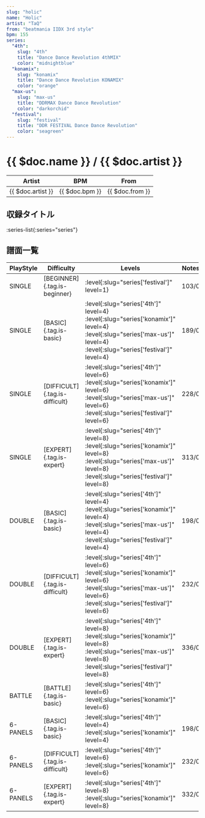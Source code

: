 ```yaml
---
slug: "holic"
name: "Holic"
artist: "TaQ"
from: "beatmania IIDX 3rd style"
bpm: 155
series:
  "4th":
    slug: "4th"
    title: "Dance Dance Revolution 4thMIX"
    color: "midnightblue"
  "konamix":
    slug: "konamix"
    title: "Dance Dance Revolution KONAMIX"
    color: "orange"
  "max-us":
    slug: "max-us"
    title: "DDRMAX Dance Dance Revolution"
    color: "darkorchid"
  "festival":
    slug: "festival"
    title: "DDR FESTIVAL Dance Dance Revolution"
    color: "seagreen"
---
```


# {{ $doc.name }} / {{ $doc.artist }}

|Artist|BPM|From|
|------|---|----|
|{{ $doc.artist }}|{{ $doc.bpm }}|{{ $doc.from }}|

## 収録タイトル

:series-list{:series="series"}

## 譜面一覧

|PlayStyle|Difficulty|Levels|Notes|Movie|
|---------|----------|------|-----|-----|
|SINGLE|[BEGINNER]{.tag.is-beginner}|:level{:slug="series['festival']" level=1}|103/0||
|SINGLE|[BASIC]{.tag.is-basic}|:level{:slug="series['4th']" level=4} :level{:slug="series['konamix']" level=4} :level{:slug="series['max-us']" level=4} :level{:slug="series['festival']" level=4}|189/0||
|SINGLE|[DIFFICULT]{.tag.is-difficult}|:level{:slug="series['4th']" level=6} :level{:slug="series['konamix']" level=6} :level{:slug="series['max-us']" level=6} :level{:slug="series['festival']" level=6}|228/0||
|SINGLE|[EXPERT]{.tag.is-expert}|:level{:slug="series['4th']" level=8} :level{:slug="series['konamix']" level=8} :level{:slug="series['max-us']" level=8} :level{:slug="series['festival']" level=8}|313/0||
|DOUBLE|[BASIC]{.tag.is-basic}|:level{:slug="series['4th']" level=4} :level{:slug="series['konamix']" level=4} :level{:slug="series['max-us']" level=4} :level{:slug="series['festival']" level=4}|198/0||
|DOUBLE|[DIFFICULT]{.tag.is-difficult}|:level{:slug="series['4th']" level=6} :level{:slug="series['konamix']" level=6} :level{:slug="series['max-us']" level=6} :level{:slug="series['festival']" level=6}|232/0||
|DOUBLE|[EXPERT]{.tag.is-expert}|:level{:slug="series['4th']" level=8} :level{:slug="series['konamix']" level=8} :level{:slug="series['max-us']" level=8} :level{:slug="series['festival']" level=8}|336/0||
|BATTLE|[BATTLE]{.tag.is-basic}|:level{:slug="series['4th']" level=6} :level{:slug="series['konamix']" level=6}|||
|6-PANELS|[BASIC]{.tag.is-basic}|:level{:slug="series['4th']" level=4} :level{:slug="series['konamix']" level=4}|198/0||
|6-PANELS|[DIFFICULT]{.tag.is-difficult}|:level{:slug="series['4th']" level=6} :level{:slug="series['konamix']" level=6}|232/0||
|6-PANELS|[EXPERT]{.tag.is-expert}|:level{:slug="series['4th']" level=8} :level{:slug="series['konamix']" level=8}|332/0||
